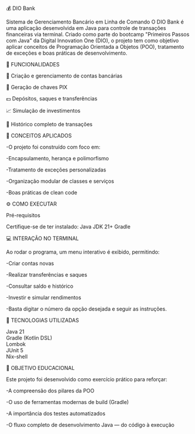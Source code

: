 💰 DIO Bank

Sistema de Gerenciamento Bancário em Linha de Comando
O DIO Bank é uma aplicação desenvolvida em Java para controle de transações financeiras via terminal.
Criado como parte do bootcamp "Primeiros Passos com Java" da Digital Innovation One (DIO), o projeto tem como objetivo aplicar conceitos de Programação Orientada a Objetos (POO), tratamento de exceções e boas práticas de desenvolvimento.


🚀 FUNCIONALIDADES


🏦 Criação e gerenciamento de contas bancárias

🔑 Geração de chaves PIX

💵 Depósitos, saques e transferências

📈 Simulação de investimentos

📜 Histórico completo de transações


🧠 CONCEITOS APLICADOS


-O projeto foi construído com foco em:

-Encapsulamento, herança e polimorfismo

-Tratamento de exceções personalizadas

-Organização modular de classes e serviços

-Boas práticas de clean code


⚙️ COMO EXECUTAR

Pré-requisitos

Certifique-se de ter instalado:
Java JDK 21+
Gradle


💻 INTERAÇÃO NO TERMINAL 


Ao rodar o programa, um menu interativo é exibido, permitindo:

-Criar contas novas

-Realizar transferências e saques

-Consultar saldo e histórico

-Investir e simular rendimentos

-Basta digitar o número da opção desejada e seguir as instruções.

🧰 TECNOLOGIAS UTILIZADAS
                          
Java 21	                        
Gradle (Kotlin DSL)           
Lombok                            
JUnit 5	                            
Nix-shell	                        

🌟 OBJETIVO EDUCACIONAL 

Este projeto foi desenvolvido como exercício prático para reforçar:

-A compreensão dos pilares da POO

-O uso de ferramentas modernas de build (Gradle)

-A importância dos testes automatizados

-O fluxo completo de desenvolvimento Java — do código à execução
